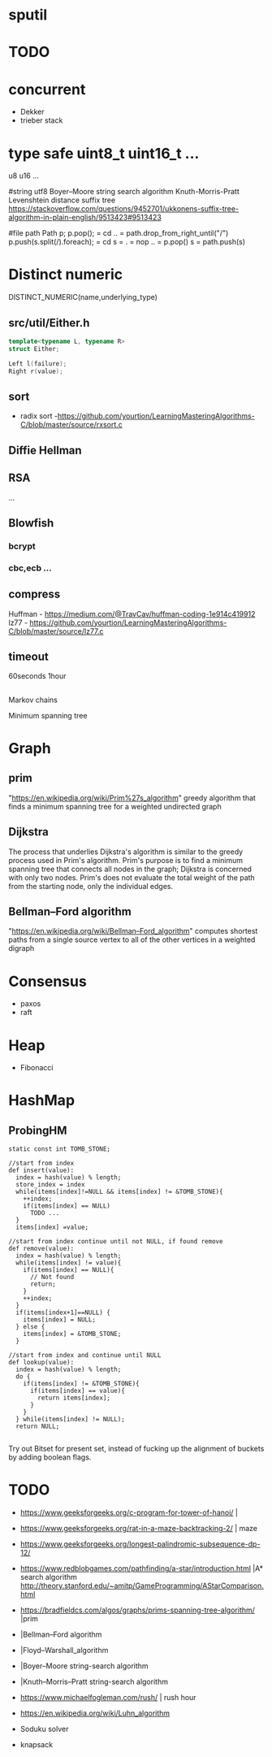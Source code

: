 # sputil

# TODO
# concurrent
- Dekker
- trieber stack

# type safe uint8_t uint16_t ...
u8
u16
...

#string
utf8
Boyer–Moore string search algorithm
Knuth-Morris-Pratt
Levenshtein distance
suffix tree https://stackoverflow.com/questions/9452701/ukkonens-suffix-tree-algorithm-in-plain-english/9513423#9513423

#file path
			Path p;
			p.pop(); = cd .. = path.drop_from_right_until("/")
			p.push(s.split(/).foreach); = cd s = . = nop
													.. = p.pop()
													s  = path.push(s)

# Distinct numeric
DISTINCT_NUMERIC(name,underlying_type)

## src/util/Either.h
```cpp
template<typename L, typename R>
struct Either;

Left l(failure);
Right r(value);
```

## sort
- radix sort -https://github.com/yourtion/LearningMasteringAlgorithms-C/blob/master/source/rxsort.c

## Diffie Hellman
## RSA
...

## Blowfish
### bcrypt
### cbc,ecb ...

## compress
Huffman - https://medium.com/@TravCav/huffman-coding-1e914c419912
lz77 - https://github.com/yourtion/LearningMasteringAlgorithms-C/blob/master/source/lz77.c


## timeout
60seconds
1hour


##
Markov chains

Minimum spanning tree

# Graph
## prim
"https://en.wikipedia.org/wiki/Prim%27s_algorithm"
greedy algorithm that finds a minimum spanning tree for a weighted undirected
graph

## Dijkstra
The process that underlies Dijkstra's algorithm is similar to the greedy process
used in Prim's algorithm. Prim's purpose is to find a minimum spanning tree that
connects all nodes in the graph; Dijkstra is concerned with only two nodes.
Prim's does not evaluate the total weight of the path from the starting node,
only the individual edges.


## Bellman–Ford algorithm
"https://en.wikipedia.org/wiki/Bellman–Ford_algorithm"
computes shortest paths from a single source vertex to all of the other vertices
in a weighted digraph

# Consensus
- paxos
- raft

# Heap
- Fibonacci

# HashMap
## ProbingHM
```
static const int TOMB_STONE;

//start from index 
def insert(value):
  index = hash(value) % length;
  store_index = index
  while(items[index]!=NULL && items[index] != &TOMB_STONE){
    ++index;
    if(items[index] == NULL)
      TODO ...
  }
  items[index] =value;

//start from index continue until not NULL, if found remove
def remove(value):
  index = hash(value) % length;
  while(items[index] != value){
    if(items[index] == NULL){
      // Not found
      return;
    }
    ++index;
  }
  if(items[index+1]==NULL) {
    items[index] = NULL;
  } else {
    items[index] = &TOMB_STONE;
  }

//start from index and continue until NULL
def lookup(value):
  index = hash(value) % length;
  do {
    if(items[index] != &TOMB_STONE){
      if(items[index] == value){
        return items[index];
      }
    }
  } while(items[index] != NULL);
  return NULL;


```
Try out Bitset for present set, instead of fucking up the alignment of buckets
by adding boolean flags.

# TODO
- https://www.geeksforgeeks.org/c-program-for-tower-of-hanoi/ |
- https://www.geeksforgeeks.org/rat-in-a-maze-backtracking-2/ | maze
- https://www.geeksforgeeks.org/longest-palindromic-subsequence-dp-12/
- https://www.redblobgames.com/pathfinding/a-star/introduction.html |A* search algorithm
  http://theory.stanford.edu/~amitp/GameProgramming/AStarComparison.html

- https://bradfieldcs.com/algos/graphs/prims-spanning-tree-algorithm/ |prim
- |Bellman–Ford algorithm
- |Floyd–Warshall_algorithm
- |Boyer–Moore string-search algorithm
- |Knuth–Morris–Pratt string-search algorithm
- https://www.michaelfogleman.com/rush/ | rush hour
- https://en.wikipedia.org/wiki/Luhn_algorithm
- Soduku solver
- knapsack
